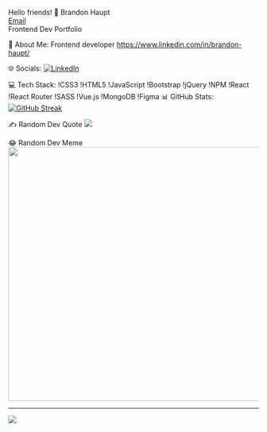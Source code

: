 Hello friends! 👋
Brandon Haupt</br>
[Email](mailto:haupt.brandon@gmail.com?subjet=hi% "Hello!")</br>
Frontend Dev Portfolio </br>

💫 About Me:
Frontend developer
https://www.linkedin.com/in/brandon-haupt/

🌐 Socials:
[![LinkedIn](https://img.shields.io/badge/LinkedIn-%230077B5.svg?logo=linkedin&logoColor=white)](https://www.linkedin.com/in/brandon-haupt/)

💻 Tech Stack:
!CSS3 !HTML5 !JavaScript !Bootstrap !jQuery !NPM !React !React Router !SASS !Vue.js !MongoDB     !Figma
📊 GitHub Stats:
[![GitHub Streak](https://streak-stats.demolab.com?user=BrandonLHaupt&theme=dark&hide_border=true)](https://git.io/streak-stats)

✍️ Random Dev Quote
![](https://quotes-github-readme.vercel.app/api?type=horizontal&theme=radical)

😂 Random Dev Meme
<img src="https://random-memer.herokuapp.com/" width="512px"/>

---
![](https://visitcount.itsvg.in/api?id=BrandonHaupt&icon=0&color=6)

<!-- Proudly created with GPRM ( https://gprm.itsvg.in/ ) -->
